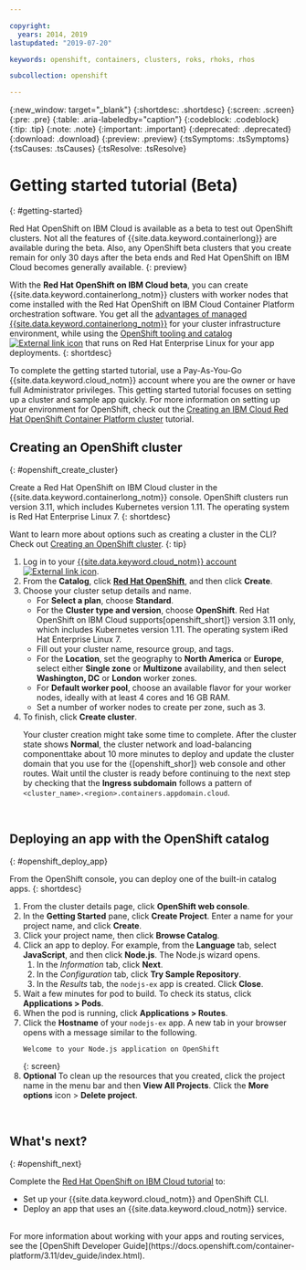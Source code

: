 ```yaml
---

copyright:
  years: 2014, 2019
lastupdated: "2019-07-20"

keywords: openshift, containers, clusters, roks, rhoks, rhos

subcollection: openshift

---
```


{:new_window: target="_blank"}
{:shortdesc: .shortdesc}
{:screen: .screen}
{:pre: .pre}
{:table: .aria-labeledby="caption"}
{:codeblock: .codeblock}
{:tip: .tip}
{:note: .note}
{:important: .important}
{:deprecated: .deprecated}
{:download: .download}
{:preview: .preview}
{:tsSymptoms: .tsSymptoms}
{:tsCauses: .tsCauses}
{:tsResolve: .tsResolve}

# Getting started tutorial (Beta)
{: #getting-started}

Red Hat OpenShift on IBM Cloud is available as a beta to test out OpenShift clusters. Not all the features of {{site.data.keyword.containerlong}} are available during the beta. Also, any OpenShift beta clusters that you create remain for only 30 days after the beta ends and Red Hat OpenShift on IBM Cloud becomes generally available.
{: preview}

With the **Red Hat OpenShift on IBM Cloud beta**, you can create {{site.data.keyword.containerlong_notm}} clusters with worker nodes that come installed with the Red Hat OpenShift on IBM Cloud Container Platform orchestration software. You get all the [advantages of managed {{site.data.keyword.containerlong_notm}}](/docs/containers?topic=containers-responsibilities_iks) for your cluster infrastructure environment, while using the [OpenShift tooling and catalog ![External link icon](../icons/launch-glyph.svg "External link icon")](https://docs.openshift.com/container-platform/3.11/welcome/index.html) that runs on Red Hat Enterprise Linux for your app deployments.
{: shortdesc}

To complete the getting started tutorial, use a Pay-As-You-Go {{site.data.keyword.cloud_notm}} account where you are the owner or have full Administrator privileges. This getting started tutorial focuses on setting up a cluster and sample app quickly. For more information on setting up your environment for OpenShift, check out the [Creating an IBM Cloud Red Hat OpenShift Container Platform cluster](/docs/openshift?topic=openshift-tutorial) tutorial.

## Creating an OpenShift cluster
{: #openshift_create_cluster}

Create a Red Hat OpenShift on IBM Cloud cluster in the {{site.data.keyword.containerlong_notm}} console. OpenShift clusters run version 3.11, which includes Kubernetes version 1.11. The operating system is Red Hat Enterprise Linux 7.
{: shortdesc}

Want to learn more about options such as creating a cluster in the CLI? Check out [Creating an OpenShift cluster](/docs/openshift?topic=openshift-openshift-create-cluster).
{: tip}

1.  Log in to your [{{site.data.keyword.cloud_notm}} account ![External link icon](../icons/launch-glyph.svg "External link icon")](https://cloud.ibm.com/).
2.  From the **Catalog**, click [**Red Hat OpenShift**](), and then click **Create**.
3.  Choose your cluster setup details and name. 
    *   For **Select a plan**, choose **Standard**.
    *   For the **Cluster type and version**, choose **OpenShift**. Red Hat OpenShift on IBM Cloud supports[openshift_short]} version 3.11 only, which includes Kubernetes version 1.11. The operating system iRed Hat Enterprise Linux 7.
    *   Fill out your cluster name, resource group, and tags.
    *   For the **Location**, set the geography to **North America** or **Europe**, select either **Single zone** or **Multizone** availability, and then select **Washington, DC** or **London** worker zones.
    *   For **Default worker pool**, choose an available flavor for your worker nodes, ideally with at least 4 cores and 16 GB RAM.
    *   Set a number of worker nodes to create per zone, such as 3.
4.  To finish, click **Create cluster**.<p class="note">Your cluster creation might take some time to complete. After the cluster state shows **Normal**, the cluster network and load-balancing componenttake about 10 more minutes to deploy and update the cluster domain that you use for the {[openshift_shor]} web console and other routes. Wait until the cluster is ready before continuing to the next step by checking that the **Ingress subdomain** follows a pattern of `<cluster_name>.<region>.containers.appdomain.cloud`.</p>

<br />


## Deploying an app with the OpenShift catalog
{: #openshift_deploy_app}

From the OpenShift console, you can deploy one of the built-in catalog apps.
{: shortdesc}

1.  From the cluster details page, click **OpenShift web console**.
2.  In the **Getting Started** pane, click **Create Project**. Enter a name for your project name, and click **Create**.
3.  Click your project name, then click **Browse Catalog**. 
4.  Click an app to deploy. For example, from the **Language** tab, select **JavaScript**, and then click **Node.js**. The Node.js wizard opens.
    1.  In the *Information* tab, click **Next**.
    2.  In the *Configuration* tab, click **Try Sample Repository**.
    3.  In the *Results* tab, the `nodejs-ex` app is created. Click **Close**.
5.  Wait a few minutes for pod to build. To check its status, click **Applications > Pods**.
6.  When the pod is running, click **Applications > Routes**.
7.  Click the **Hostname** of your `nodejs-ex` app. A new tab in your browser opens with a message similar to the following.
    ```
    Welcome to your Node.js application on OpenShift
    ```
    {: screen}
8.  **Optional** To clean up the resources that you created, click the project name in the menu bar and then **View All Projects**. Click the **More options** icon > **Delete project**.

<br />


## What's next?
{: #openshift_next}

Complete the [Red Hat OpenShift on IBM Cloud tutorial](/docs/openshift?topic=openshift-openshift_tutorial) to:
* Set up your {{site.data.keyword.cloud_notm}} and OpenShift CLI.
* Deploy an app that uses an {{site.data.keyword.cloud_notm}} service.

<br>
For more information about working with your apps and routing services, see the [OpenShift Developer Guide](https://docs.openshift.com/container-platform/3.11/dev_guide/index.html).

<br />



